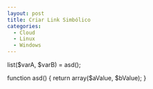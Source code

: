 ```yaml
---
layout: post
title: Criar Link Simbólico
categories:
  - Cloud
  - Linux
  - Windows
---
```

list($varA, $varB) = asd();

 function asd() {
 	return array($aValue, $bValue);
 }